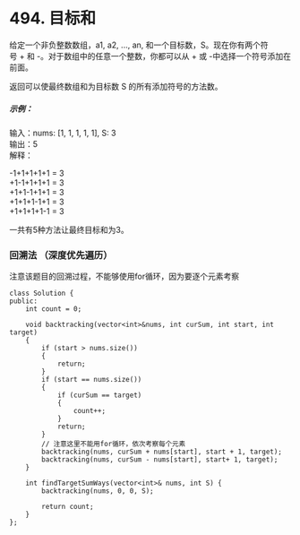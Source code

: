 # 494. 目标和

给定一个非负整数数组，a1, a2, ..., an, 和一个目标数，S。现在你有两个符号 + 和 -。对于数组中的任意一个整数，你都可以从 + 或 -中选择一个符号添加在前面。

返回可以使最终数组和为目标数 S 的所有添加符号的方法数。

##### 示例：

输入：nums: [1, 1, 1, 1, 1], S: 3  
输出：5  
解释：  

-1+1+1+1+1 = 3  
+1-1+1+1+1 = 3  
+1+1-1+1+1 = 3  
+1+1+1-1+1 = 3  
+1+1+1+1-1 = 3  

一共有5种方法让最终目标和为3。  

### 回溯法 （深度优先遍历）

注意该题目的回溯过程，不能够使用for循环，因为要逐个元素考察

```
class Solution {
public:
    int count = 0;

    void backtracking(vector<int>&nums, int curSum, int start, int target)
    {
        if (start > nums.size())
        {
            return;
        }
        if (start == nums.size())
        {
            if (curSum == target)
            {
                count++;
            }
            return;
        }
        // 注意这里不能用for循环，依次考察每个元素
        backtracking(nums, curSum + nums[start], start + 1, target);
        backtracking(nums, curSum - nums[start], start+ 1, target);
    }

    int findTargetSumWays(vector<int>& nums, int S) {
	    backtracking(nums, 0, 0, S);

        return count;
    }
};
```
